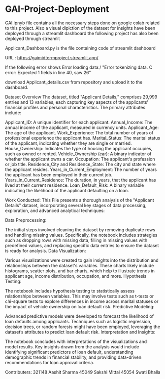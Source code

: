 # GAI-Project-Deployment

GAI.ipnyb file contains all the necessary steps done on google colab related to this project. Also a visual dipiction of the dataset for insights have been deployed through a streamlit dashboard
the following project has also been deployed through streamlit 

Applicant_Dashboard.py is the file containing code of streamlit dashboard

URL : https://gaimidtermproject.streamlit.app/

If the following error shows
Error loading data:/
"Error tokenizing data. C error: Expected 1 fields in line 40, saw 26"

download Applicant_details.csv from repository and upload it to the dashboard. 

Dataset Overview
The dataset, titled "Applicant Details," comprises 29,999 entries and 13 variables, each capturing key aspects of the applicants' financial profiles and personal characteristics. The primary attributes include:

Applicant_ID: A unique identifier for each applicant.
Annual_Income: The annual income of the applicant, measured in currency units.
Applicant_Age: The age of the applicant.
Work_Experience: The total number of years of professional experience the applicant has.
Marital_Status: The marital status of the applicant, indicating whether they are single or married.
House_Ownership: Indicates the type of housing the applicant occupies, such as owned or rented.
Vehicle_Ownership (car): A binary indicator of whether the applicant owns a car.
Occupation: The applicant's profession or job title.
Residence_City and Residence_State: The city and state where the applicant resides.
Years_in_Current_Employment: The number of years the applicant has been employed in their current job.
Years_in_Current_Residence: The duration, in years, that the applicant has lived at their current residence.
Loan_Default_Risk: A binary variable indicating the likelihood of the applicant defaulting on a loan.

Work Conducted:
This File presents a thorough analysis of the "Applicant Details" dataset, incorporating several key stages of data processing, exploration, and advanced analytical techniques:

Data Preprocessing:

The initial steps involved cleaning the dataset by removing duplicate rows and handling missing values. Specifically, the notebook includes strategies such as dropping rows with missing data, filling in missing values with predefined values, and replacing specific data entries to ensure the dataset is ready for analysis.
Data Visualization:

Various visualizations were created to gain insights into the distribution and relationships between the dataset's variables. These charts likely include histograms, scatter plots, and bar charts, which help to illustrate trends in applicant age, income distribution, occupation, and more.
Hypothesis Testing:

The notebook includes hypothesis testing to statistically assess relationships between variables. This may involve tests such as t-tests or chi-square tests to explore differences in income across marital statuses or the impact of vehicle ownership on loan default risk.
Predictive Modeling:

Advanced predictive models were developed to forecast the likelihood of loan defaults among applicants. Techniques such as logistic regression, decision trees, or random forests might have been employed, leveraging the dataset’s attributes to predict loan default risk.
Interpretation and Insights:

The notebook concludes with interpretations of the visualizations and model results. Key insights drawn from the analysis would include identifying significant predictors of loan default, understanding demographic trends in financial stability, and providing data-driven recommendations for loan approval criteria.



Contributers:
321148	  Aashit Sharma
45049	  Sakshi Mittal
45054	  Swati Bhalla
